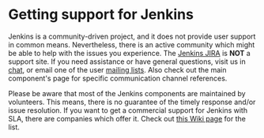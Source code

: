 Getting support for Jenkins
===========================

Jenkins is a community-driven project, and it does not provide user support in common means.
Nevertheless, there is an active community which might be able to help with the issues you experience.
The [Jenkins JIRA](https://issues.jenkins-ci.org/secure/Dashboard.jspa) is **NOT** a support site. 
If you need assistance or have general questions, visit us in [chat](https://jenkins.io/chat/), or email one of the user [mailing lists](https://jenkins.io/mailing-lists/).
Also check out the main component's page for specific communication channel references.

Please be aware that most of the Jenkins components are maintained by volunteers. 
This means, there is no guarantee of the timely response and/or issue resolution.
If you want to get a commercial support for Jenkins with SLA,
there are companies which offer it.
Check out [this Wiki page](https://wiki.jenkins.io/display/JENKINS/Commercial+Support) for the list.
